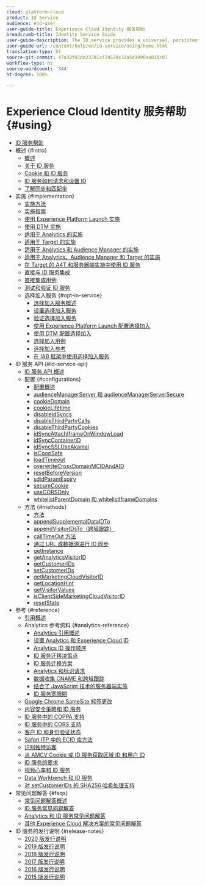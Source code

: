 ```yaml
---
cloud: platform-cloud
product: ID Service
audience: end-user
user-guide-title: Experience Cloud Identity 服务帮助
breadcrumb-title: Identity Service Guide
user-guide-description: The ID service provides a universal, persistent ID that identifies your visitors across all the solutions in the Experience Cloud. It can replace ID generation code for services such as Analytics, Audience Manager, Target, and other Experience Cloud solutions or features.
user-guide-url: /content/help/en/id-service/using/home.html
translation-type: ht
source-git-commit: 47a32f41de23391cf24529c32a5d1098aa010c07
workflow-type: ht
source-wordcount: '344'
ht-degree: 100%

---
```



# Experience Cloud Identity 服务帮助 {#using}

+ [ID 服务帮助](home.md)
+ 概述 {#intro}
   + [概述](introduction/overview.md)
   + [关于 ID 服务](introduction/about-id-service.md)
   + [Cookie 和 ID 服务](introduction/cookies.md)
   + [ ID 服务如何请求和设置 ID](introduction/id-request.md)
   + [了解同步和匹配率](introduction/match-rates.md)
+ 实施 {#implementation}
   + [实施方法](implementation-guides/implementation-methods.md)
   + [实施指南](implementation-guides/implementation-guides.md)
   + [使用 Experience Platform Launch 实施](implementation-guides/ecid-implement-with-launch.md)
   + [使用 DTM 实施](implementation-guides/standard.md)
   + [适用于 Analytics 的实施](implementation-guides/setup-analytics.md)
   + [适用于 Target 的实施](implementation-guides/setup-target.md)
   + [适用于 Analytics 和 Audience Manager 的实施](implementation-guides/setup-aam-analytics.md)
   + [适用于 Analytics、Audience Manager 和 Target 的实施](implementation-guides/setup-aam-analytics-target.md)
   + [在 Target 的 A4T 和服务器端实施中使用 ID 服务](implementation-guides/ecid-a4t-target.md)
   + [直接与 ID 服务集成](implementation-guides/direct-integration.md)
   + [直接集成用例](implementation-guides/direct-integration-examples.md)
   + [测试和验证 ID 服务](implementation-guides/test-verify.md)
   + 选择加入服务 {#opt-in-service}
      + [选择加入服务概述](implementation-guides/opt-in-service/optin-overview.md)
      + [设置选择加入服务](implementation-guides/opt-in-service/getting-started.md)
      + [验证选择加入服务](implementation-guides/opt-in-service/testing-optin-and-iab-plugin.md)
      + [使用 Experience Platform Launch 配置选择加入](implementation-guides/opt-in-service/launch.md)
      + [使用 DTM 配置选择加入](implementation-guides/opt-in-service/optin-dtm.md)
      + [选择加入用例](implementation-guides/opt-in-service/use-cases.md)
      + [选择加入参考](implementation-guides/opt-in-service/api.md)
      + [在 IAB 框架中使用选择加入服务](implementation-guides/opt-in-service/iab.md)
+ ID 服务 API {#id-service-api}
   + [ID 服务 API 概述](library/library.md)
   + 配置 {#configurations}
      + [配置概述](library/function-vars/function-vars.md)
      + [audienceManagerServer 和 audienceManagerServerSecure](library/function-vars/subdomain-config.md)
      + [cookieDomain](library/function-vars/cookiedomain.md)
      + [cookieLifetime](library/function-vars/cookielifetime.md)
      + [disableIdSyncs](library/function-vars/disableidsync.md)
      + [disableThirdPartyCalls](library/function-vars/disablethirdpartycalls.md)
      + [disableThirdPartyCookies](library/function-vars/disable-cookies.md)
      + [idSyncAttachIframeOnWindowLoad](library/function-vars/idsyncattachiframeonwindowload.md)
      + [idSyncContainerID](library/function-vars/idsyncontainerid.md)
      + [idSyncSSLUseAkamai](library/function-vars/idsyncssluseakamai.md)
      + [isCoopSafe](library/function-vars/coopsafe.md)
      + [loadTimeout](library/function-vars/loadtimeout.md)
      + [overwriteCrossDomainMCIDAndAID](library/function-vars/overwrite-visitor-id.md)
      + [resetBeforeVersion ](library/function-vars/resetbeforeversion.md)
      + [sdidParamExpiry](library/function-vars/sdidparamexpiry.md)
      + [secureCookie](library/function-vars/securecookie.md)
      + [useCORSOnly](library/function-vars/use-cors-only.md)
      + [whitelistParentDomain 和 whitelistIframeDomains](library/function-vars/whitelistdomain.md)
   + 方法 {#methods}
      + [方法](library/get-set/get-set.md)
      + [appendSupplementalDataIDTo](library/get-set/appendsupplementaldataidto.md)
      + [appendVisitorIDsTo（跨域跟踪）](library/get-set/appendvisitorid.md)
      + [callTimeOut 方法](library/get-set/timeout-functions.md)
      + [通过 URL 或数据源进行 ID 同步](library/get-set/idsync.md)
      + [getInstance](library/get-set/getinstance.md)
      + [getAnalyticsVisitorID](library/get-set/getanalyticsvisitorid.md)
      + [getCustomerIDs](library/get-set/getcustomerids.md)
      + [setCustomerIDs](library/get-set/setcustomerids.md)
      + [getMarketingCloudVisitorID](library/get-set/getmcvid.md)
      + [getLocationHint](library/get-set/getlocationhint.md)
      + [getVisitorValues](library/get-set/getvisitorvalues.md)
      + [isClientSideMarketingCloudVisitorID](library/get-set/client-side-id.md)
      + [resetState](library/get-set/resetstate.md)
+ 参考 {#reference}
   + [引用概述](reference/reference.md)
   + Analytics 参考资料 {#analytics-reference}
      + [Analytics 引用概述](reference/analytics-reference/analytics-reference.md)
      + [设置 Analytics 和 Experience Cloud ID](reference/analytics-reference/analytics-ids.md)
      + [Analytics ID 操作顺序](reference/analytics-reference/analytics-order-of-operations.md)
      + [ID 服务迁移决策点](reference/analytics-reference/migration-decisions.md)
      + [ID 服务迁移方案](reference/analytics-reference/migration-scenarios.md)
      + [Analytics 和标识请求](reference/analytics-reference/legacy-analytics.md)
      + [数据收集 CNAME 和跨域跟踪](reference/analytics-reference/cname.md)
      + [结合了 JavaScript 技术的服务器端实施](reference/analytics-reference/server-side.md)
      + [ID 服务宽限期](reference/analytics-reference/grace-period.md)
   + [Google Chrome SameSite 标签更改](reference/chrome-samesite-labelling.md)
   + [内容安全策略和 ID 服务](reference/csp.md)
   + [ID 服务中的 COPPA 支持](reference/coppa.md)
   + [ID 服务中的 CORS 支持](reference/cors.md)
   + [客户 ID 和身份验证状态](reference/authenticated-state.md)
   + [Safari ITP 中的 ECID 库方法](reference/ecid-library-methods.md)
   + [识别独特访客](reference/unique-vis-method.md)
   + [从 AMCV Cookie 或 ID 服务获取区域 ID 和用户 ID](reference/regions.md)
   + [ID 服务的要求](reference/requirements.md)
   + [视频心率和 ID 服务](reference/heartbeat.md)
   + [Data Workbench 和 ID 服务](reference/dwb.md)
   + [对 setCustomerIDs 的 SHA256 哈希处理支持](reference/hashing-support.md)
+ 常见问题解答 {#faqs}
   + [常见问题解答概述](faq-intro/faq-intro.md)
   + [ID 服务常见问题解答](faq-intro/faq.md)
   + [Analytics 和 ID 服务常见问题解答](faq-intro/analytics-faq.md)
   + [其他 Experience Cloud 解决方案的常见问题解答](faq-intro/other-faq.md)
+ ID 服务的发行说明 {#release-notes}
   + [2020 版发行说明](release-notes/release-notes.md)
   + [2019 版发行说明](release-notes/notes-2019.md)
   + [2018 版发行说明](release-notes/notes-2018.md)
   + [2017 版发行说明](release-notes/notes-2017.md)
   + [2016 版发行说明](release-notes/notes-2016.md)
   + [2015 版发行说明](release-notes/notes-2015.md)
